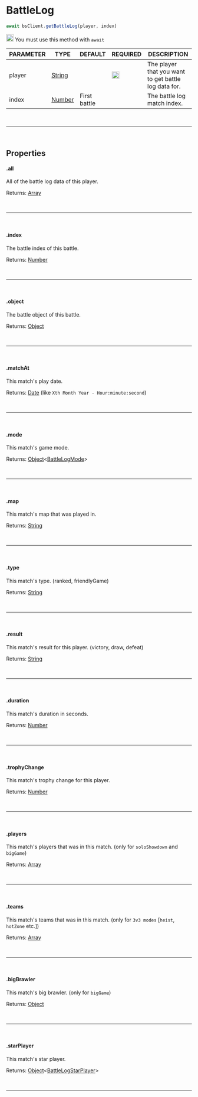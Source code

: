 # BattleLog

```js
await bsClient.getBattleLog(player, index)
```

<img src="https://i.imgur.com/Gbv8zQs.png" height="20" alt="Exclamation"> You must use this method with `await`

| PARAMETER      | TYPE                                                                                      | DEFAULT | REQUIRED  | DESCRIPTION                                        |
| -------------- | ----------------------------------------------------------------------------------------- | ------- | --------- | -------------------------------------------------- |
| player         | [String](https://developer.mozilla.org/en-US/docs/Web/JavaScript/Reference/Global_Objects/String)      |         |    <img src="https://cdn.discordapp.com/emojis/849196541126508565.png?v=1" height="20">     | The player that you want to get battle log data for.                         |
| index         | [Number](https://developer.mozilla.org/en-US/docs/Web/JavaScript/Reference/Global_Objects/Number)      |    First battle     |        | The battle log match index.                         |

<br>
<hr>
<br>

## Properties

#### .all
All of the battle log data of this player.

Returns: [Array](https://developer.mozilla.org/en-US/docs/Web/JavaScript/Reference/Global_Objects/Array)

<br>
<hr>
<br>

#### .index
The battle index of this battle.

Returns: [Number](https://developer.mozilla.org/en-US/docs/Web/JavaScript/Reference/Global_Objects/Number)

<br>
<hr>
<br>

#### .object
The battle object of this battle.

Returns: [Object](https://developer.mozilla.org/en-US/docs/Web/JavaScript/Reference/Global_Objects/Object)

<br>
<hr>
<br>

#### .matchAt
This match's play date.

Returns: [Date](#matchat) (like `Xth Month Year - Hour:minute:second`)

<br>
<hr>
<br>

#### .mode
This match's game mode.

Returns: [Object](https://developer.mozilla.org/en-US/docs/Web/JavaScript/Reference/Global_Objects/Object)<[BattleLogMode](/js/stable/classes/battlelogmode)>

<br>
<hr>
<br>

#### .map
This match's map that was played in.

Returns: [String](https://developer.mozilla.org/en-US/docs/Web/JavaScript/Reference/Global_Objects/String)

<br>
<hr>
<br>

#### .type
This match's type. (ranked, friendlyGame)

Returns: [String](https://developer.mozilla.org/en-US/docs/Web/JavaScript/Reference/Global_Objects/String)

<br>
<hr>
<br>

#### .result
This match's result for this player. (victory, draw, defeat)

Returns: [String](https://developer.mozilla.org/en-US/docs/Web/JavaScript/Reference/Global_Objects/String)

<br>
<hr>
<br>

#### .duration
This match's duration in seconds.

Returns: [Number](https://developer.mozilla.org/en-US/docs/Web/JavaScript/Reference/Global_Objects/Number)

<br>
<hr>
<br>

#### .trophyChange
This match's trophy change for this player.

Returns: [Number](https://developer.mozilla.org/en-US/docs/Web/JavaScript/Reference/Global_Objects/Number)

<br>
<hr>
<br>

#### .players
This match's players that was in this match. (only for `soloShowdown` and `bigGame`)

Returns: [Array](https://developer.mozilla.org/en-US/docs/Web/JavaScript/Reference/Global_Objects/Array)

<br>
<hr>
<br>

#### .teams
This match's teams that was in this match. (only for `3v3 modes` [`heist`, `hotZone` etc.])

Returns: [Array](https://developer.mozilla.org/en-US/docs/Web/JavaScript/Reference/Global_Objects/Array)

<br>
<hr>
<br>

#### .bigBrawler
This match's big brawler. (only for `bigGame`)

Returns: [Object](https://developer.mozilla.org/en-US/docs/Web/JavaScript/Reference/Global_Objects/Object)

<br>
<hr>
<br>

#### .starPlayer
This match's star player.

Returns: [Object](https://developer.mozilla.org/en-US/docs/Web/JavaScript/Reference/Global_Objects/Object)<[BattleLogStarPlayer](/js/stable/classes/battlelogstarplayer)>

<br>
<hr>
<br>
